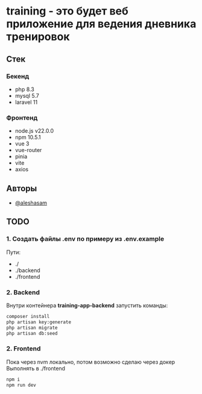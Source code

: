 # training - это будет веб приложение для ведения дневника тренировок

## Стек
### Бекенд
- php 8.3
- mysql 5.7
- laravel 11

### Фронтенд
- node.js v22.0.0
- npm 10.5.1
- vue 3
- vue-router
- pinia
- vite
- axios

## Авторы

- [@aleshasam](https://github.com/aleshasam)

## TODO
### 1. Создать файлы .env по примеру из .env.example
Пути:
- ./
- ./backend
- ./frontend

### 2. Backend
Внутри контейнера **training-app-backend** запустить команды:
```bash
composer install
php artisan key:generate
php artisan migrate
php artisan db:seed
```

### 2. Frontend
Пока через nvm локально, потом возможно сделаю через докер
Выполнять в ./frontend
```bash
npm i
npm run dev
```
